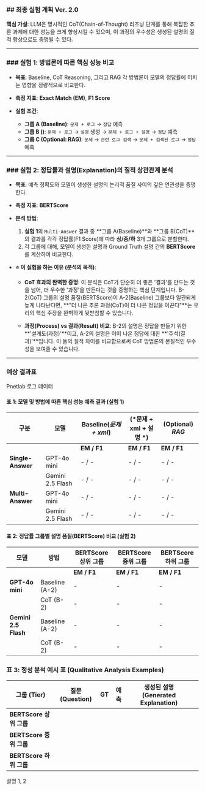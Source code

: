 ### ## 최종 실험 계획 Ver. 2.0

**핵심 가설**: LLM은 명시적인 CoT(Chain-of-Thought) 리즈닝 단계를 통해 복잡한 추론 과제에 대한 성능을 크게 향상시킬 수 있으며, 이 과정의 우수성은 생성된 설명의 질적 향상으로도 증명될 수 있다.

---

### ### 실험 1: 방법론에 따른 핵심 성능 비교

- **목표**: Baseline, CoT Reasoning, 그리고 RAG 각 방법론이 모델의 정답률에 미치는 영향을 정량적으로 비교한다.

- **측정 지표**: **Exact Match (EM)**, **F1 Score**

- **실험 조건**:
  
  - **그룹 A (Baseline)**: `문제 + 로그` → `정답` 예측
  - **그룹 B ()**: `문제 + 로그` → `설명` 생성 → `문제 + 로그 + 설명` → `정답` 예측
  - **그룹 C (Optional: RAG)**: `문제` → `관련 로그 검색` → `문제 + 검색된 로그` → `정답` 예측

---

### ### 실험 2: 정답률과 설명(Explanation)의 질적 상관관계 분석

- **목표**: 예측 정확도와 모델이 생성한 설명의 논리적 품질 사이의 깊은 연관성을 증명한다.

- **측정 지표**: **BERTScore**

- **분석 방법**:
  
  1. **실험 1**의 `Multi-Answer` 결과 중 **그룹 A(Baseline)**와 **그룹 B(CoT)**의 결과를 각각 정답률(F1 Score)에 따라 **상/중/하** 3개 그룹으로 분할한다.
  2. 각 그룹에 대해, 모델이 생성한 설명과 Ground Truth 설명 간의 **BERTScore**를 계산하여 비교한다.

- **⭐ 이 실험을 하는 이유 (분석의 목적)**:
  
  - **CoT 효과의 완벽한 증명**: 이 분석은 CoT가 단순히 더 좋은 '결과'를 만드는 것을 넘어, 더 우수한 '과정'을 만든다는 것을 증명하는 핵심 단계입니다. B-2(CoT) 그룹의 설명 품질(BERTScore)이 A-2(Baseline) 그룹보다 일관되게 높게 나타난다면, **"더 나은 추론 과정(CoT)이 더 나은 정답을 이끈다"**는 우리의 핵심 주장을 완벽하게 뒷받침할 수 있습니다.
  
  - **과정(Process) vs 결과(Result) 비교**: B-2의 설명은 정답을 만들기 위한 **'설계도(과정)'**이고, A-2의 설명은 이미 나온 정답에 대한 **'주석(결과)'**입니다. 이 둘의 질적 차이를 비교함으로써 CoT 방법론의 본질적인 우수성을 보여줄 수 있습니다.

---

### 예상 결과표

Pnetlab 로그 데이터

#### **표 1: 모델 및 방법에 따른 핵심 성능 예측 결과 (실험 1)**

| 구분                | 모델               | Baseline(*문제 + xml*) | (*문제 + xml + 설명 *) | (Optional) *RAG* |
| ----------------- | ---------------- | -------------------- | ------------------ | ---------------- |
|                   |                  | **EM / F1**          | **EM / F1**        | **EM / F1**      |
| **Single-Answer** | GPT-4o mini      | - / -                | - / -              | - / -            |
|                   | Gemini 2.5 Flash | - / -                | - / -              | - / -            |
| **Multi-Answer**  | GPT-4o mini      | - / -                | - / -              | - / -            |
|                   | Gemini 2.5 Flash | - / -                | - / -              | - / -            |

#### **표 2: 정답률 그룹별 설명 품질(BERTScore) 비교 (실험 2)**

| 모델                   | 방법             | **BERTScore** 상위 그룹 | **BERTScore** 중위 그룹 | **BERTScore** 하위 그룹 |
| -------------------- | -------------- | ------------------- | ------------------- | ------------------- |
|                      |                | **EM / F1**         | **EM / F1**         | **EM / F1**         |
| **GPT-4o mini**      | Baseline (A-2) | -                   | -                   | -                   |
|                      | CoT (B-2)      | -                   | -                   | -                   |
| **Gemini 2.5 Flash** | Baseline (A-2) | -                   | -                   | -                   |
|                      | CoT (B-2)      | -                   | -                   | -                   |

### 표 3: 정성 분석 예시 표 (Qualitative Analysis Examples)

| 그룹 (Tier)               | 질문 (Question) | GT  | 예측  | **생성된 설명 (Generated Explanation)** |     |
| ----------------------- | ------------- | --- | --- | ---------------------------------- | --- |
| **BERTScore 상위 그룹**<br> |               |     |     |                                    |     |
| **BERTScore 중위 그룹**<br> |               |     |     |                                    |     |
| **BERTScore 하위 그룹**     |               |     |     |                                    |     |

설명 1, 2